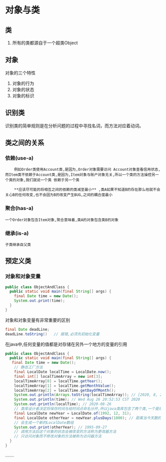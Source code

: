# 对象与类

## 类

1. 所有的类都源自于一个超类Object

## 对象

对象的三个特性

1. 对象的行为
2. 对象的状态
3. 对象的标识

## 识别类

识别类的简单规则是在分析问题的过程中寻找名词，而方法对应着动词。

## 类之间的关系

### 依赖(use-a)

		例如Order类使用Account类,是因为,Order对象需要访问 Account对象查看信用状态,而Item类不依赖于Account类,是因为,Item对象与账户对象无关,所以一个类的方法操控另一个类的对象,我们就说一个类 依赖于另一个类

		**应该尽可能的将相互之间的依赖的类减至最小** ,类A如果不知道B的存在那么他就不会关心B的任何改变,也不会因为B的改变产生BUG,之间的耦合度最小

### 聚合(has-a)

	一个Order对象包含Item对象,聚合意味着,类A的对象包含类B的对象

### 继承(is-a)

	子类继承自父类

## 预定义类

### 对象和对象变量

```java
public class ObjectAndClass {
  public static void main(final String[] args) {
    final Date time = new Date();
    System.out.print(time);
  }
}
```

对象和对象变量有非常重要的区别

```java
final Date deadLine;
deadLine.toString()   // 报错,必须先初始化变量
```

在java中,任何变量的值都是对存储在另外一个地方的变量的引用

```java
public class ObjectAndClass {
  public static void main(final String[] args) {
   final Date time = new Date();
    // 静态工厂方法
    final LocalDate localTime = LocalDate.now();
    final int[] localTimeArray = new int[3];
    localTimeArray[0] = localTime.getYear();
    localTimeArray[1] = localTime.getMonthValue();
    localTimeArray[2] = localTime.getDayOfMonth();
    System.out.println(Arrays.toString(localTimeArray)); // [2020, 8, 26]
    System.out.println(time); // Wed Aug 26 20:52:53 CST 2020
    System.out.println(localTime); // 2020-08-26
    // 类库设计者决定将保存时间与给时间点命名分开,所以java类库包含了两个类,一个是用来表示时间点的	   Date类,另一个是表示熟悉的日历表示法的LocalDate类
    final LocalDate newYear = LocalDate.of(1992, 12, 31);
    final LocalDate otherYear = newYear.plusDays(1000); // 距离当今天数的指定日期
    // 会生成一个新的LocalDate数组
    System.out.print(otherYear); // 1995-09-27
    // 调用方法后这个对象的状态会被改变的方法称为更改器方法
    // 只访问对象而不修改对象的方法被称为访问器方法
  }
}
```

```____```